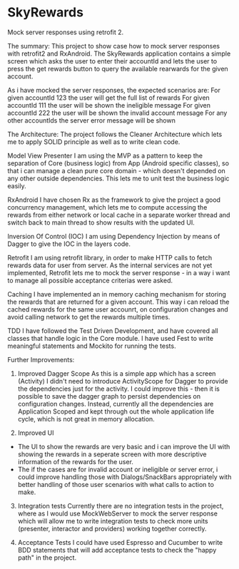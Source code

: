 # SkyRewards
Mock server responses using retrofit 2.

The summary:
This project to show case how to mock server responses with retrofit2 and RxAndroid.
The SkyRewards application contains a simple screen which asks the user to enter their accountId and lets the user to press the get rewards button to query the available rearwards for the given account.

As i have mocked the server responses, the expected scenarios are:
For given accountId 123 the user will get the full list of rewards
For given accountId 111 the user will be shown the ineligible message
For given accountId 222 the user will be shown the invalid account message
For any other accountIds the server error message will be shown

The Architecture:
The project follows the Cleaner Architecture which lets me to apply SOLID principle as well as to write clean code.

Model View Presenter
I am using the MVP as a pattern to keep the separation of Core (business logic) from App (Android specific classes), so that i can manage a clean pure core domain - which doesn't depended on any other outside dependencies.
This lets me to unit test the business logic easily.
 
RxAndroid
I have chosen Rx as the framework to give the project a good concurrency management, which lets me to compute accessing the rewards from either network or local cache in a separate worker thread and switch back to main thread to show results with the updated UI.

Inversion Of Control (IOC)
I am using Dependency Injection by means of Dagger to give the IOC in the layers code.

Retrofit
I am using retrofit library, in order to make HTTP calls to fetch rewards data for user from server.
As the internal services are not yet implemented, Retrofit lets me to mock the server response - in a way i want to manage all possible acceptance criterias were asked.

Caching
I have implemented an in memory caching mechanism for storing the rewards that are returned for a given account. This way i can reload the cached rewards for the same user accounrt, on configuration changes and avoid calling network to get the rewards multiple times.

TDD
I have followed the Test Driven Development, and have covered all classes that handle logic in the Core module.
I have used Fest to write meaningful statements and Mockito for running the tests.

Further Improvements:

1. Improved Dagger Scope 
As this is a simple app which has a screen (Activity) I didn't need to introduce ActivityScope for Dagger to provide the dependencies just for the activity. 
I could improve this - then it is possible to save the dagger graph to persist dependencies on configuration changes. Instead, currently all the dependencies are Application Scoped and kept through out the whole application life cycle, which is not great in memory allocation.

2. Improved UI
- The UI to show the rewards are very basic and i can improve the UI with showing the rewards in a seperate screen with more descriptive information of the rewards for the user. 
- The if the cases are for invalid account or ineligible or server error, i could improve handling those with Dialogs/SnackBars appropriately with better handling of those user scenarios with what calls to action to make.

3. Integration tests
Currently there are no integration tests in the project, where as I would use MockWebServer to mock the server response which will allow me to write integration tests to check more units (presenter, interactor and providers) working together correctly.

4. Acceptance Tests 
I could have used Espresso and Cucumber to write BDD statements that will add acceptance tests to check the "happy path" in the project.
